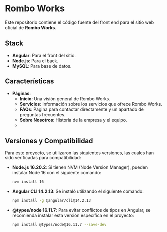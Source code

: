 # Rombo Works
Este repositorio contiene el código fuente del front end para el sitio web oficial de **Rombo Works**.

## Stack
- **Angular**: Para el front del sitio.
- **Node.js**: Para el back.
- **MySQL**: Para base de datos.
  
## Características
- **Páginas**:
  - **Inicio**: Una visión general de Rombo Works.
  - **Servicios**: Información sobre los servicios que ofrece Rombo Works.
  - **FAQs**: Pagina para contactar directamente y un apartado de preguntas frecuentes.
  - **Sobre Nosotros**: Historia de la empresa y el equipo.
  - 
## Versiones y Compatibilidad
Para este proyecto, se utilizaron las siguientes versiones, las cuales han sido verificadas para compatibilidad:

- **Node.js 16.20.2**: Si tienen NVM (Node Version Manager), pueden instalar Node 16 con el siguiente comando:
  ```bash
  nvm install 16
- **Angular CLI 14.2.13**: Se instaló utilizando el siguiente comando:
  ```bash
  npm install -g @angular/cli@14.2.13
- **@types/node 16.11.7**: Para evitar conflictos de tipos en Angular, se recomienda instalar esta versión específica en el proyecto:
  ```bash
  npm install @types/node@16.11.7 --save-dev
